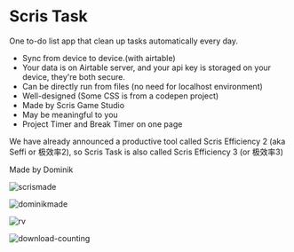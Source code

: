 # Scris Task
One to-do list app that clean up tasks automatically every day.

- Sync from device to device.(with airtable)
- Your data is on Airtable server, and your api key is storaged on your device, they're both secure.
- Can be directly run from files (no need for localhost environment)
- Well-designed (Some CSS is from a codepen project)
- Made by Scris Game Studio
- May be meaningful to you
- Project Timer and Break Timer on one page

We have already announced a productive tool called Scris Efficiency 2 (aka Seffi or 极效率2), so Scris Task is also called Scris Efficiency 3 (or 极效率3)

Made by Dominik

![scrismade](https://img.shields.io/badge/Made%20with%20love%20by-Scris%20Game%20Studio-33ccff.svg)

![dominikmade](https://img.shields.io/badge/Developed%20by-Dominik%20Qiu-brightgreen.svg)

![rv](https://img.shields.io/github/release/scris/scristask.svg)

![download-counting](https://img.shields.io/github/downloads/atom/atom/total.svg)
